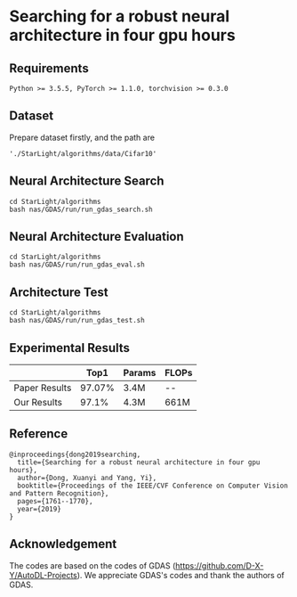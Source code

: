 # Searching for a robust neural architecture in four gpu hours
## Requirements
```
Python >= 3.5.5, PyTorch >= 1.1.0, torchvision >= 0.3.0
```
## Dataset
Prepare dataset firstly, and the path are 
```
'./StarLight/algorithms/data/Cifar10'
```

## Neural Architecture Search
```
cd StarLight/algorithms
bash nas/GDAS/run/run_gdas_search.sh
```

## Neural Architecture Evaluation
```
cd StarLight/algorithms
bash nas/GDAS/run/run_gdas_eval.sh
```

## Architecture Test
```
cd StarLight/algorithms
bash nas/GDAS/run/run_gdas_test.sh
```

## Experimental Results
|               | Top1   | Params | FLOPs |
|---------------| ----   | ----   | ----  |
| Paper Results | 97.07% |  3.4M  |  --   |  
| Our Results   | 97.1% |  4.3M  |  661M |

## Reference
```
@inproceedings{dong2019searching,
  title={Searching for a robust neural architecture in four gpu hours},
  author={Dong, Xuanyi and Yang, Yi},
  booktitle={Proceedings of the IEEE/CVF Conference on Computer Vision and Pattern Recognition},
  pages={1761--1770},
  year={2019}
}
```

## Acknowledgement
The codes are based on the codes of GDAS (https://github.com/D-X-Y/AutoDL-Projects). We appreciate GDAS's codes and thank the authors of GDAS.
